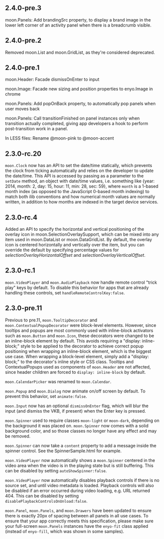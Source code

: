 ## 2.4.0-pre.3

moon.Panels: Add brandingSrc property, to display a brand image in the lower left corner of an
activity panel when there is a breadcrumb visible.

## 2.4.0-pre.2

Removed moon.List and moon.GridList, as they're considered deprecated.

## 2.4.0-pre.1

moon.Header: Facade dismissOnEnter to input

moon.Image: Facade new sizing and position properties to enyo.Image in chrome

moon.Panels: Add popOnBack property, to automatically pop panels when user moves back

moon.Panels: Call transitionFinished on panel instances only when transition actually completed,
giving app developers a hook to perform post-transition work in a panel.

In LESS files: Rename @moon-pink to @moon-accent



## 2.3.0-rc.20

`moon.Clock` now has an API to set the date/time statically, which prevents the clock from ticking
automatically and relies on the developer to update the date/time. This API is accessed by passing
as a parameter to the `setDate` method, an object with date/time values, i.e. something like
{year: 2014, month: 2, day: 15, hour: 11, min: 28, sec: 59}, where `month` is a 1-based month index 
(as opposed to the JavaScript 0-based month indexing) to match both ilib conventions and how 
numerical month values are normally written, in addition to how months are indexed in the target 
device services.

## 2.3.0-rc.4

Added an API to specify the horizontal and vertical positioning of the overlay icon in
moon.SelectionOverlaySupport, which can be mixed into any item used in moon.DataList or
moon.DataGridList. By default, the overlay icon is centered horizontally and vertically over the
item, but you can override the default by specifying percentage values for
_selectionOverlayHorizontalOffset_ and _selectionOverlayVerticalOffset_.

## 2.3.0-rc.1

`moon.VideoPlayer` and `moon.AudioPlayback` now handle remote control "trick play" keys by default.
To disable this behavior for apps that are already handling these controls, set
`handleRemoteControlKey:false`.

## 2.3.0-pre.11

Previous to pre.11, `moon.TooltipDecorator` and `moon.ContextualPopupDecorator` were block-level
elements.  However, since tooltips and popups are most commonly used with inline-block activators
such as `moon.Button` and `moon.Icon`, these decorators were changed to be an inline-block element by
default.  This avoids requiring a "display: inline-block;" style to be applied to the decorator to
achieve correct popup positioning when wrapping an inline-block element, which is the biggest use
case.  When wrapping a block-level element, simply add a "display: block;" to the decorator's inline
style or CSS class.  Tooltips and ContextualPopups used as components of `moon.Header` are not
affected, since header children are forced to `display: inline-block` by default.

`moon.CalendarPicker` was renamed to `moon.Calendar`.

`moon.Popup` and `moon.Dialog` now animate on/off screen by default.  To prevent this behavior, set
`animate:false`.

`moon.Input` now has an optional `dismissOnEnter` flag, which will blur the input (and dismiss the
VKB, if present) when the Enter key is pressed.

`moon.Spinner` used to require classes `moon-light` or `moon-dark`, depending on the background
it was placed on.  `moon.Spinner` now comes with a solid background color, and so those classes
no longer have any effect and may be removed.

`moon.Spinner` can now take a `content` property to add a message inside the spinner control.
See the SpinnerSample.html for example.

`moon.VideoPlayer` now automatically shows a `moon.Spinner` centered in the video area when
the video is in the playing state but is still buffering.   This can be disabled by setting
`autoShowSpinner:false`.

`moon.VideoPlayer` now automatically disables playback controls if there is no source set, and
until video metadata is loaded.  Playback controls will also be disabled if an error occurred during
video loading, e.g. URL returned 404.  This can be disabled by setting `disablePlaybackControlsOnUnload:false`.

`moon.Panel`, `moon.Panels`, and `moon.Drawers` have been updated to ensure there is exactly 20px of spacing
between all panels in all use cases.  To ensure that your app correctly meets this specification,
please make sure your full-screen `moon.Panels` instances have the `enyo-fit` class applied (instead of
`enyo-fill`, which was shown in some samples).

